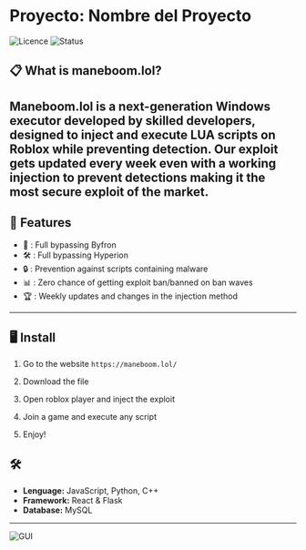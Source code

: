 # Proyecto: Nombre del Proyecto

![Licence](https://img.shields.io/badge/Licencia-MIT-blue.svg) ![Status](https://img.shields.io/badge/Estado-En%20desarrollo-yellow.svg)

## 📋 What is maneboom.lol?

Maneboom.lol is a next-generation Windows executor developed by skilled developers, designed to inject and execute LUA scripts on Roblox while preventing detection.
Our exploit gets updated every week even with a working injection to prevent detections making it the most secure exploit of the market.
---

## 🚀 Features

- 📌 : Full bypassing Byfron
- 🛠️ : Full bypassing Hyperion
- 🔒 : Prevention against scripts containing malware
- 📊 : Zero chance of getting exploit ban/banned on ban waves
- 🏆 : Weekly updates and changes in the injection method


---

## 🖥️ Install

1. Go to the website
   ```https://maneboom.lol/```

2. Download the file

3. Open roblox player and inject the exploit

4. Join a game and execute any script

5. Enjoy!

## 🛠️ 

- **Lenguage:** JavaScript, Python, C++
- **Framework:** React & Flask
- **Database:** MySQL

---

![GUI](https://media.discordapp.net/attachments/1297406645781135370/1329977710302199838/image.png?ex=678ef0c3&is=678d9f43&hm=d18b4a4340b8f5205d4c671d3dad595e1d24de1f9fe2a1ff5f806a07d54ddd4a&=&format=webp&quality=lossless)
